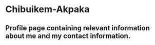 # Chibuikem-Akpaka
## Profile page containing relevant information about me and my contact information.

